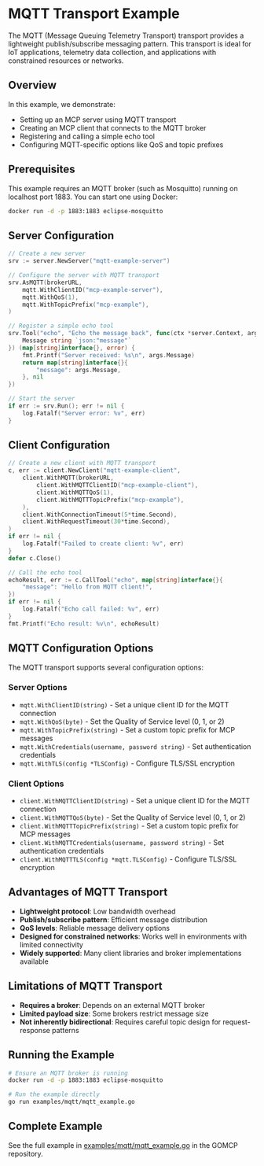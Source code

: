 # MQTT Transport Example

The MQTT (Message Queuing Telemetry Transport) transport provides a lightweight publish/subscribe messaging pattern. This transport is ideal for IoT applications, telemetry data collection, and applications with constrained resources or networks.

## Overview

In this example, we demonstrate:

- Setting up an MCP server using MQTT transport
- Creating an MCP client that connects to the MQTT broker
- Registering and calling a simple echo tool
- Configuring MQTT-specific options like QoS and topic prefixes

## Prerequisites

This example requires an MQTT broker (such as Mosquitto) running on localhost port 1883. You can start one using Docker:

```bash
docker run -d -p 1883:1883 eclipse-mosquitto
```

## Server Configuration

```go
// Create a new server
srv := server.NewServer("mqtt-example-server")

// Configure the server with MQTT transport
srv.AsMQTT(brokerURL,
    mqtt.WithClientID("mcp-example-server"),
    mqtt.WithQoS(1),
    mqtt.WithTopicPrefix("mcp-example"),
)

// Register a simple echo tool
srv.Tool("echo", "Echo the message back", func(ctx *server.Context, args struct {
    Message string `json:"message"`
}) (map[string]interface{}, error) {
    fmt.Printf("Server received: %s\n", args.Message)
    return map[string]interface{}{
        "message": args.Message,
    }, nil
})

// Start the server
if err := srv.Run(); err != nil {
    log.Fatalf("Server error: %v", err)
}
```

## Client Configuration

```go
// Create a new client with MQTT transport
c, err := client.NewClient("mqtt-example-client",
    client.WithMQTT(brokerURL,
        client.WithMQTTClientID("mcp-example-client"),
        client.WithMQTTQoS(1),
        client.WithMQTTTopicPrefix("mcp-example"),
    ),
    client.WithConnectionTimeout(5*time.Second),
    client.WithRequestTimeout(30*time.Second),
)
if err != nil {
    log.Fatalf("Failed to create client: %v", err)
}
defer c.Close()

// Call the echo tool
echoResult, err := c.CallTool("echo", map[string]interface{}{
    "message": "Hello from MQTT client!",
})
if err != nil {
    log.Fatalf("Echo call failed: %v", err)
}
fmt.Printf("Echo result: %v\n", echoResult)
```

## MQTT Configuration Options

The MQTT transport supports several configuration options:

### Server Options

- `mqtt.WithClientID(string)` - Set a unique client ID for the MQTT connection
- `mqtt.WithQoS(byte)` - Set the Quality of Service level (0, 1, or 2)
- `mqtt.WithTopicPrefix(string)` - Set a custom topic prefix for MCP messages
- `mqtt.WithCredentials(username, password string)` - Set authentication credentials
- `mqtt.WithTLS(config *TLSConfig)` - Configure TLS/SSL encryption

### Client Options

- `client.WithMQTTClientID(string)` - Set a unique client ID for the MQTT connection
- `client.WithMQTTQoS(byte)` - Set the Quality of Service level (0, 1, or 2)
- `client.WithMQTTTopicPrefix(string)` - Set a custom topic prefix for MCP messages
- `client.WithMQTTCredentials(username, password string)` - Set authentication credentials
- `client.WithMQTTTLS(config *mqtt.TLSConfig)` - Configure TLS/SSL encryption

## Advantages of MQTT Transport

- **Lightweight protocol**: Low bandwidth overhead
- **Publish/subscribe pattern**: Efficient message distribution
- **QoS levels**: Reliable message delivery options
- **Designed for constrained networks**: Works well in environments with limited connectivity
- **Widely supported**: Many client libraries and broker implementations available

## Limitations of MQTT Transport

- **Requires a broker**: Depends on an external MQTT broker
- **Limited payload size**: Some brokers restrict message size
- **Not inherently bidirectional**: Requires careful topic design for request-response patterns

## Running the Example

```bash
# Ensure an MQTT broker is running
docker run -d -p 1883:1883 eclipse-mosquitto

# Run the example directly
go run examples/mqtt/mqtt_example.go
```

## Complete Example

See the full example in [examples/mqtt/mqtt_example.go](https://github.com/localrivet/gomcp/tree/main/examples/mqtt/mqtt_example.go) in the GOMCP repository.
